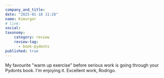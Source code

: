 ```yaml
---
company_and_title:
date: "2025-01-18 11:26"
name: Kimurgor
# link:
social: 
taxonomy:
    category: review
    review-tag:
      - book-pydonts
published: true
---
```


My favourite "warm up exercise" before serious work is going through your Pydonts book. I'm enjoying it. Excellent work, Rodrigo.
